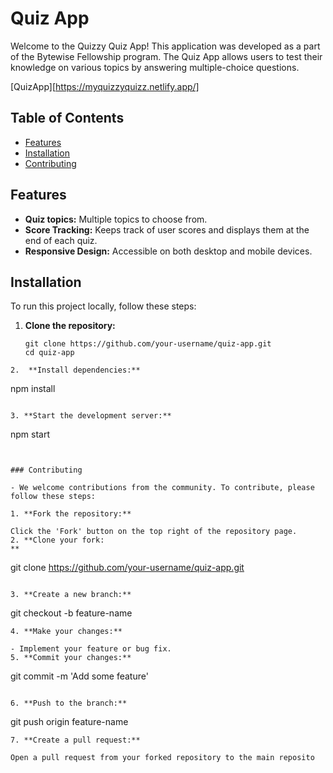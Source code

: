 # Quiz App

Welcome to the Quizzy Quiz App! This application was developed as a part of the Bytewise Fellowship program. The Quiz App allows users to test their knowledge on various topics by answering multiple-choice questions.

[QuizApp][https://myquizzyquizz.netlify.app/]

## Table of Contents

- [Features](#features)
- [Installation](#installation)
- [Contributing](#contributing)

## Features

- **Quiz topics:** Multiple topics to choose from.
- **Score Tracking:** Keeps track of user scores and displays them at the end of each quiz.
- **Responsive Design:** Accessible on both desktop and mobile devices.

## Installation

To run this project locally, follow these steps:

1. **Clone the repository:**

   ```
   git clone https://github.com/your-username/quiz-app.git
   cd quiz-app
   ```

```
2.  **Install dependencies:**

```

npm install

```

3. **Start the development server:**

```

npm start

```


### Contributing

- We welcome contributions from the community. To contribute, please follow these steps:

1. **Fork the repository:**

Click the 'Fork' button on the top right of the repository page.
2. **Clone your fork:
**
```

git clone https://github.com/your-username/quiz-app.git

```

3. **Create a new branch:**

```

git checkout -b feature-name

```
4. **Make your changes:**

- Implement your feature or bug fix.
5. **Commit your changes:**
```

git commit -m 'Add some feature'

```

6. **Push to the branch:**

```

git push origin feature-name

```
7. **Create a pull request:**

Open a pull request from your forked repository to the main reposito
```
